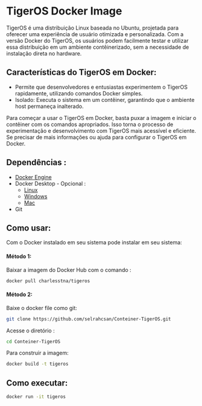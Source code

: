 # TigerOS Docker Image

TigerOS é uma distribuição Linux baseada no Ubuntu, projetada para oferecer uma experiência de usuário otimizada e personalizada. Com a versão Docker do TigerOS, os usuários podem facilmente testar e utilizar essa distribuição em um ambiente contêinerizado, sem a necessidade de instalação direta no hardware.

## Características do TigerOS em Docker:

* Permite que desenvolvedores e entusiastas experimentem o TigerOS rapidamente, utilizando comandos Docker simples.
* Isolado: Executa o sistema em um contêiner, garantindo que o ambiente host permaneça inalterado.

Para começar a usar o TigerOS em Docker, basta puxar a imagem e iniciar o contêiner com os comandos apropriados. Isso torna o processo de experimentação e desenvolvimento com TigerOS mais acessível e eficiente. Se precisar de mais informações ou ajuda para configurar o TigerOS em Docker.

## Dependências :

* [Docker Engine](https://docs.docker.com/engine/install/)
* Docker Desktop - Opcional :
    * [Linux](https://docs.docker.com/desktop/install/linux/)
    * [Windows](https://docs.docker.com/desktop/install/windows-install/)
    * [Mac](https://docs.docker.com/desktop/install/mac-install/)
* Git

## Como usar:

Com o Docker instalado em seu sistema pode instalar em seu sistema:

#### Método 1: 

Baixar a imagem do Docker Hub com o comando :
```bash
docker pull charlesstna/tigeros
```

#### Método 2:

Baixe o docker file como git:
```bash
git clone https://github.com/selrahcsan/Conteiner-TigerOS.git
```

Acesse o diretório :
```bash
cd Conteiner-TigerOS
```


Para construir a imagem:
```bash
docker build -t tigeros
```

## Como executar:

```bash
docker run -it tigeros
```
